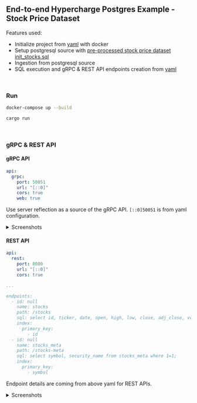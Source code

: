 <br>

## End-to-end Hypercharge Postgres Example - Stock Price Dataset

Features used:
- Initialize project from [yaml](./docker-compose.yml) with docker
- Setup postgresql source with [pre-processed stock price dataset](./data/README.md) [init_stocks.sql](./scripts/init_stocks.sql)
- Ingestion from postgresql source
- SQL execution and gRPC & REST API endpoints creation from [yaml](./dozer-config.yaml)

[//]: # (- Creation of embeddable React widget)

<br>

### Run

```bash
docker-compose up --build
```

```bash
cargo run
```

<br>

### gRPC & REST API

#### gRPC API

```yaml
api:
  grpc:
    port: 50051
    url: "[::0]"
    cors: true
    web: true
```

Use server reflection as a source of the gRPC API. `[::0]50051` is from yaml configuration.

<details>
<summary>Screenshots</summary>
<div align="center">
    <img src="https://drive.google.com/uc?export=view&id=1zcYcUMY7KGJy8MxkZM9noF_MAp5jLPzZ" width=70%">
</div>

<div align="center">
    <img src="https://drive.google.com/uc?export=view&id=11tji0bhcLei7V-SiSQgY6CfMX9r6q_2C" width=70%">
    <img src="https://drive.google.com/uc?export=view&id=18qScvOY8q9UM0zeu5DgViwUN37y2cbIy" width=70%">
</div>
</details>

#### REST API

```yaml
api:
  rest:
    port: 8080
    url: "[::0]"
    cors: true

...

endpoints:
  - id: null
    name: stocks
    path: /stocks
    sql: select id, ticker, date, open, high, low, close, adj_close, volume from stocks where 1=1;
    index:
      primary_key:
        - id
  - id: null
    name: stocks_meta
    path: /stocks-meta
    sql: select symbol, security_name from stocks_meta where 1=1;
    index:
      primary_key:
        - symbol
```

Endpoint details are coming from above yaml for REST APIs.



<details>
<summary>Screenshots</summary>

`/stocks`

<div align="center">
    <img src="https://drive.google.com/uc?export=view&id=1p0kbfJbPFAt5ibV9GFJoEdLZa-DArXwT" width=70%">
</div>

`/stocks-meta`

<div align="center">
    <img src="https://drive.google.com/uc?export=view&id=1sAugL5gVxf_5UvJh1H8uRQ7EV-6yvMK2" width=70%">
</div>
</details>




